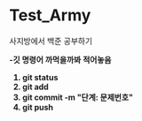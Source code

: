 # Test_Army
사지방에서 백준 공부하기

<b>-깃 명령어 까먹을까봐 적어놓음
1. git status
2. git add <file>
3. git commit -m "단계: 문제번호"
4. git push

